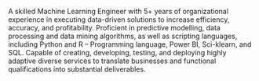 A skilled Machine Learning Engineer with 5+ years of organizational experience in executing data-driven solutions to increase efficiency, accuracy, and profitability. Proficient in predictive modelling, data processing and data mining algorithms, as well as scripting languages, including Python and R – Programming language, Power BI, Sci-klearn, and SQL. Capable of creating, developing, testing, and deploying highly adaptive diverse services to translate businesses and functional qualifications into substantial deliverables.

<!---
EdwinOsayuki/EdwinOsayuki is a ✨ special ✨ repository because its `README.md` (this file) appears on your GitHub profile.
You can click the Preview link to take a look at your changes.
--->
